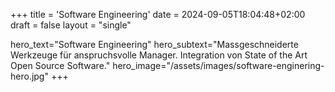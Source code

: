 +++
title = 'Software Engineering'
date = 2024-09-05T18:04:48+02:00
draft = false
layout = "single"

hero_text="Software Engineering"
hero_subtext="Massgeschneiderte Werkzeuge für anspruchsvolle Manager. Integration von State of the Art Open Source Software."
hero_image="/assets/images/software-enginering-hero.jpg"
+++
